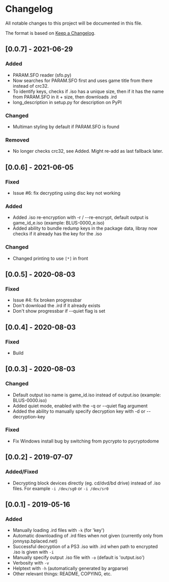 # Changelog
All notable changes to this project will be documented in this file.

The format is based on [Keep a Changelog](https://keepachangelog.com/en/1.0.0/).

## [0.0.7] - 2021-06-29
### Added
- PARAM.SFO reader (sfo.py)
- Now searches for PARAM.SFO first and uses game title from there instead of crc32.
- To identify keys, checks if .iso has a unique size, then if it has the name from PARAM.SFO in it + size, then downloads .ird
- long_description in setup.py for description on PyPI

### Changed
- Multiman styling by default if PARAM.SFO is found

### Removed
- No longer checks crc32, see Added. Might re-add as last fallback later.

## [0.0.6] - 2021-06-05
### Fixed
- Issue #6: fix decrypting using disc key not working

### Added
- Added .iso re-encryption with -r / --re-encrypt, default output is game_id_e.iso (example: BLUS-0000_e.iso)
- Added ability to bundle redump keys in the package data, libray now checks if it already has the key for the .iso

### Changed
- Changed printing to use `[*]` in front

## [0.0.5] - 2020-08-03
### Fixed
- Issue #4: fix broken progressbar
- Don't download the .ird if it already exists
- Don't show progressbar if --quiet flag is set

## [0.0.4] - 2020-08-03
### Fixed
- Build

## [0.0.3] - 2020-08-03
### Changed
- Default output iso name is game_id.iso instead of output.iso (example: BLUS-0000.iso)
- Added quiet mode, enabled with the -q or --quiet flag argument
- Added the ability to manually specify decryption key with -d or --decryption-key

### Fixed
- Fix Windows install bug by switching from pycrypto to pycryptodome

## [0.0.2] - 2019-07-07
### Added/Fixed
- Decrypting block devices directly (eg. cd/dvd/bd drive) instead of .iso files. For example `-i /dev/sg0` or `-i /dev/sr0`

## [0.0.1] - 2019-05-16
### Added
- Manually loading .ird files with `-k` (for 'key')
- Automatic downloading of .ird files when not given (currently only from jonnysp.bplaced.net)
- Successful decryption of a PS3 .iso with .ird when path to encrypted .iso is given with `-i`
- Manually specify output .iso file with `-o` (default is 'output.iso')
- Verbosity with `-v`
- Helptext with `-h` (automatically generated by argparse)
- Other relevant things: README, COPYING, etc.



